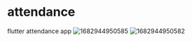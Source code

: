 # attendance
flutter attendance app
![1682944950585](https://user-images.githubusercontent.com/77586282/235453152-39bb785b-fb02-420a-9d06-f7f079a3f53f.jpg)
![1682944950582](https://user-images.githubusercontent.com/77586282/235453154-826bb784-5e6a-4764-be78-6ad624271024.jpg)
